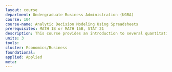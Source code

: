 ```yaml
---
layout: course 
department: Undergraduate Business Administration (UGBA)
course: 104
course-name: Analytic Decision Modeling Using Spreadsheets
prerequisites: MATH 1B or MATH 16B, STAT 21 
description: This course provides an introduction to several quantitative methods used to facilitate complex decision-making in business, with applications in many different industries, at different levels in the organization, and with different scopes of decisions. The power of the methods covered in this class is further enhanced by implementing them in spreadsheet software, which allows complex problems to be approached and solved in a straightforward and understandable manner.
units: 3
tools: 
cluster: Economics/Business
foundational: 
applied: Applied
meta: 
---
```


